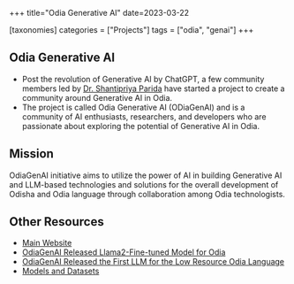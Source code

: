 +++
title="Odia Generative AI"
date=2023-03-22

[taxonomies]
categories = ["Projects"]
tags = ["odia", "genai"]
+++

## Odia Generative AI

* Post the revolution of Generative AI by ChatGPT, a few community members led by [Dr. Shantipriya Parida](https://www.linkedin.com/in/shantipriya-parida-9781a9127/) have started a project to create a community around Generative AI in Odia.
* The project is called Odia Generative AI (ODiaGenAI) and is a community of AI enthusiasts, researchers, and developers who are passionate about exploring the potential of Generative AI in Odia.

## Mission
OdiaGenAI initiative aims to utilize the power of AI in building Generative AI and LLM-based technologies and solutions for the overall development of Odisha and Odia language through collaboration among Odia technologists.

## Other Resources
* [Main Website](https://www.odiagenai.org/)
* [OdiaGenAI Released Llama2-Fine-tuned Model for Odia](https://www.odiagenai.org/blog/odiagenai-released-llama2-fine-tuned-model-for-odia)
* [OdiaGenAI Released the First LLM for the Low Resource Odia Language](https://www.odiagenai.org/blog/odiagenai-released-the-first-llm-for-the-low-resource-odia-language)
* [Models and Datasets](https://huggingface.co/OdiaGenAI)